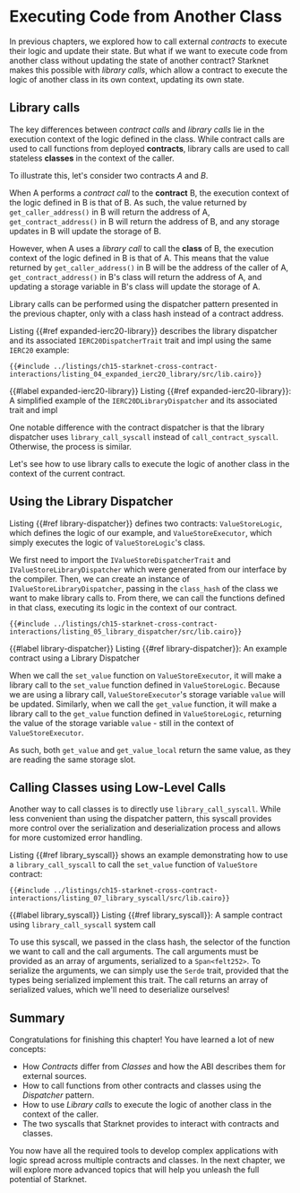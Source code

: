 # Executing Code from Another Class

In previous chapters, we explored how to call external _contracts_ to execute their logic and update their state. But what if we want to execute code from another class without updating the state of another contract? Starknet makes this possible with _library calls_, which allow a contract to execute the logic of another class in its own context, updating its own state.

## Library calls

The key differences between _contract calls_ and _library calls_ lie in the execution context of the logic defined in the class. While contract calls are used to call functions from deployed **contracts**, library calls are used to call stateless **classes** in the context of the caller.

To illustrate this, let's consider two contracts _A_ and _B_.

When A performs a _contract call_ to the **contract** B, the execution context of the logic defined in B is that of B. As such, the value returned by `get_caller_address()` in B will return the address of A, `get_contract_address()` in B will return the address of B, and any storage updates in B will update the storage of B.

However, when A uses a _library call_ to call the **class** of B, the execution context of the logic defined in B is that of A. This means that the value returned by `get_caller_address()` in B will be the address of the caller of A, `get_contract_address()` in B's class will return the address of A, and updating a storage variable in B's class will update the storage of A.

Library calls can be performed using the dispatcher pattern presented in the previous chapter, only with a class hash instead of a contract address.

Listing {{#ref expanded-ierc20-library}} describes the library dispatcher and its associated `IERC20DispatcherTrait` trait and impl using the same `IERC20` example:

```rust,noplayground
{{#include ../listings/ch15-starknet-cross-contract-interactions/listing_04_expanded_ierc20_library/src/lib.cairo}}
```

{{#label expanded-ierc20-library}}
<span class="caption">Listing {{#ref expanded-ierc20-library}}: A simplified example of the `IERC20DLibraryDispatcher` and its associated trait and impl</span>

One notable difference with the contract dispatcher is that the library dispatcher uses `library_call_syscall` instead of `call_contract_syscall`. Otherwise, the process is similar.

Let's see how to use library calls to execute the logic of another class in the context of the current contract.

## Using the Library Dispatcher

Listing {{#ref library-dispatcher}} defines two contracts: `ValueStoreLogic`, which defines the logic of our example, and `ValueStoreExecutor`, which simply executes the logic of `ValueStoreLogic`'s class.

We first need to import the `IValueStoreDispatcherTrait` and `IValueStoreLibraryDispatcher` which were generated from our interface by the compiler. Then, we can create an instance of `IValueStoreLibraryDispatcher`, passing in the `class_hash` of the class we want to make library calls to. From there, we can call the functions defined in that class, executing its logic in the context of our contract.

```rust,noplayground
{{#include ../listings/ch15-starknet-cross-contract-interactions/listing_05_library_dispatcher/src/lib.cairo}}
```

{{#label library-dispatcher}}
<span class="caption">Listing {{#ref library-dispatcher}}: An example contract using a Library Dispatcher</span>

When we call the `set_value` function on `ValueStoreExecutor`, it will make a library call to the `set_value` function defined in `ValueStoreLogic`. Because we are using a library call, `ValueStoreExecutor`'s storage variable `value` will be updated. Similarly, when we call the `get_value` function, it will make a library call to the `get_value` function defined in `ValueStoreLogic`, returning the value of the storage variable `value` - still in the context of `ValueStoreExecutor`.

As such, both `get_value` and `get_value_local` return the same value, as they are reading the same storage slot.

## Calling Classes using Low-Level Calls

Another way to call classes is to directly use `library_call_syscall`. While less convenient than using the dispatcher pattern, this syscall provides more control over the serialization and deserialization process and allows for more customized error handling.

Listing {{#ref library_syscall}} shows an example demonstrating how to use a `library_call_syscall` to call the `set_value` function of `ValueStore` contract:

```rust,noplayground
{{#include ../listings/ch15-starknet-cross-contract-interactions/listing_07_library_syscall/src/lib.cairo}}
```

{{#label library_syscall}}
<span class="caption">Listing {{#ref library_syscall}}: A sample contract using `library_call_syscall` system call</span>

To use this syscall, we passed in the class hash, the selector of the function we want to call and the call arguments.
The call arguments must be provided as an array of arguments, serialized to a `Span<felt252>`. To serialize the arguments, we can simply use the `Serde` trait, provided that the types being serialized implement this trait. The call returns an array of serialized values, which we'll need to deserialize ourselves!

## Summary

Congratulations for finishing this chapter! You have learned a lot of new concepts:

- How _Contracts_ differ from _Classes_ and how the ABI describes them for external sources.
- How to call functions from other contracts and classes using the _Dispatcher_ pattern.
- How to use _Library calls_ to execute the logic of another class in the context of the caller.
- The two syscalls that Starknet provides to interact with contracts and classes.

You now have all the required tools to develop complex applications with logic spread across multiple contracts and classes. In the next chapter, we will explore more advanced topics that will help you unleash the full potential of Starknet.
